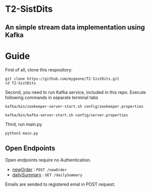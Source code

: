 # T2-SistDits
## An simple stream data implementation using Kafka 

# Guide
First of all, clone this respository:
```
git clone https://github.com/mygeone/T2-SistDits.git
cd T2-SistDits
```
Second, you need to run Kafka service, included in this repo.
Execute following commands in separate terminal tabs
```
kafka/bin/zookeeper-server-start.sh config/zookeeper.properties
```
```
kafka/bin/kafka-server-start.sh config/server.properties
```
 Third, run main.py
 ```
 python3 main.py
 ```
 ## Open Endpoints

Open endpoints require no Authentication.

* [newOrder](login.md) : `POST /newOrder`
* [dailySummary](login.md) : `GET /dailySummary`

Emails are sended to registered emal in POST request.
